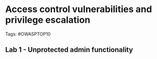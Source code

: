 # Access control vulnerabilities and privilege escalation

Tags: #OWASPTOP10 
## Lab 1 - Unprotected admin functionality

